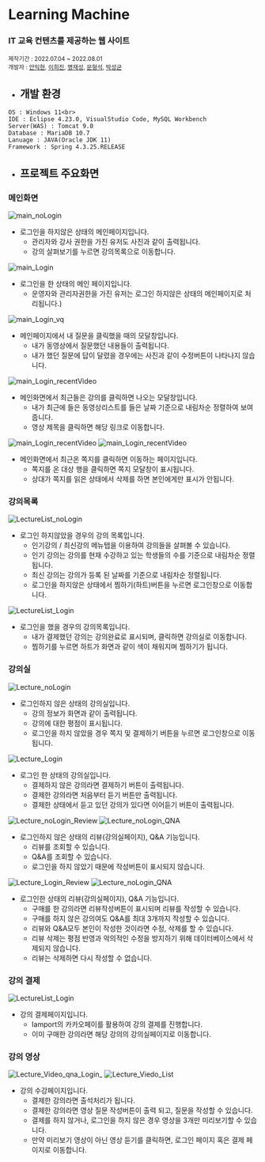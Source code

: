

# Learning Machine

<h3> IT 교육 컨텐츠를 제공하는 웹 사이트</h3>
<small>제작기간 : 2022.07.04 ~ 2022.08.01</small> <br>
<small>개발자 : <a href = "https://github.com/IkhyeonAhn">안익현</a>, <a href="https://github.com/Hijineee">이희진</a>,  <a href = "https://github.com/skek3039">명재성</a>, <a href="https://github.com/Moonmaji">문형석</a>, <a href="https://github.com/ParkGuTy">박성균</a></small>

 - ## **개발 환경**
  ```
  OS : Windows 11<br>
  IDE : Eclipse 4.23.0, VisualStudio Code, MySQL Workbench
  Server(WAS) : Tomcat 9.0
  Database : MariaDB 10.7
  Lanuage : JAVA(Oracle JDK 11)
  Framework : Spring 4.3.25.RELEASE
  ```
 - ## **프로젝트 주요화면**

  ### 메인화면
![main_noLogin](./img/20220817_193616.png)
 + 로그인을 하지않은 상태의 메인페이지입니다.
	- 관리자와 강사 권한을 가진 유저도 사진과 같이 출력됩니다.
	- 강의 살펴보기를 누르면  강의목록으로 이동합니다.

![main_Login](./img/0001.png)
 + 로그인을 한 상태의 메인 페이지입니다.
	- 운영자와 관리자권한을 가진 유저는 로그인 하지않은 상태의 메인페이지로 처리됩니다.)
 
![main_Login_vq](./img/20220818_202729.png)
 + 메인페이지에서 내 질문을 클릭했을 때의 모달창입니다.
	- 내가 동영상에서 질문했던 내용들이 출력됩니다.
	- 내가 했던 질문에 답이 달렸을 경우에는 사진과 같이 수정버튼이 나타나지 않습니다.

![main_Login_recentVideo](./img/20220818_202914.png)
 + 메인화면에서 최근들은 강의를 클릭하면 나오는 모달창입니다.
	 - 내가 최근에 들은 동영상리스트를 들은 날짜 기준으로 내림차순 정렬하여 보여줍니다.
	 - 영상 제목을 클릭하면 해당 링크로 이동합니다.
 
![main_Login_recentVideo](./img/0007.png)
![main_Login_recentVideo](./img/0006.png)
 + 메인화면에서 최근온 쪽지를 클릭하면 이동하는 페이지입니다.
	  - 쪽지를 온 대상 행을 클릭하면 쪽지 모달창이 표시됩니다.
	  - 상대가 쪽지를 읽은 상태에서 삭제를 하면 본인에게만 표시가 안됩니다.

  ### 강의목록
![LectureList_noLogin](./img/20220817_193717.png)
  + 로그인 하지않았을 경우의 강의 목록입니다.
 	 - 인기강의 / 최신강의 메뉴탭을 이용하여 강의들을 살펴볼 수 있습니다.
 	 - 인기 강의는 강의를 현재 수강하고 있는 학생들의 수를 기준으로 내림차순 정렬됩니다.
 	 - 최신 강의는 강의가 등록 된 날짜를 기준으로 내림차순 정렬됩니다.
 	 - 로그인을 하지않은 상태에서 찜하기(하트)버튼을 누르면 로그인창으로 이동합니다.
 
![LectureList_Login](./img/20220818_202835.png)
 + 로그인을 했을 경우의 강의목록입니다.
 	 - 내가 결제했던 강의는 강의완료로 표시되며, 클릭하면 강의실로 이동합니다.
 	 - 찜하기를 누르면 하트가 화면과 같이 색이 채워지며 찜하기가 됩니다.
 
 ###  강의실
![Lecture_noLogin](./img/20220817_193810.png)
 + 로그인하지 않은 상태의 강의실입니다.
	 - 강의 정보가 화면과 같이 출력됩니다.
	 - 강의에 대한 평점이 표시됩니다.
	 - 로그인을 하지 않았을 경우 쪽지 및 결제하기 버튼을 누르면 로그인창으로 이동됩니다.

![Lecture_Login](./img/20220818_202948.png)
 + 로그인 한 상태의 강의실입니다.
	  - 결제하지 않은 강의라면 결제하기 버튼이 출력됩니다.
	  - 결제한 강의라면 처음부터 듣기 버튼만 출력됩니다.
	  - 결제한 상태에서 듣고 있던 강의가 있다면 이어듣기 버튼이 출력됩니다.

![Lecture_noLogin_Review](./img/0002.png)
![Lecture_noLogin_QNA](./img/0004.png)
 + 로그인하지 않은 상태의 리뷰(강의실페이지), Q&A 기능입니다.
	  - 리뷰를 조회할 수 있습니다.
	  - Q&A를 조회할 수 있습니다.
	  - 로그인을 하지 않았기 때문에 작성버튼이 표시되지 않습니다.
	
![Lecture_Login_Review](./img/20220818_203010.png)
![Lecture_noLogin_QNA](./img/0005.png)
  + 로그인한 상태의 리뷰(강의실페이지), Q&A 기능입니다.
	  - 구매를 한 강의라면 리뷰작성버튼이 표시되며 리뷰를 작성할 수 있습니다.
	  - 구매를 하지 않은 강의여도 Q&A를 최대 3개까지 작성할 수 있습니다.
	  - 리뷰와 Q&A모두 본인이 작성한 것이라면 수정, 삭제를 할 수 있습니다.
	  - 리뷰 삭제는 평점 반영과 악의적인 수정을 방지하기 위해 데이터베이스에서 삭제되지 않습니다.
	  - 리뷰는 삭제하면 다시 작성할 수 없습니다.
	
 ###  강의 결제
![LectureList_Login](./img/20220818_203321.png)
 + 강의 결제페이지입니다.
	  - Iamport의 카카오페이를 활용하여 강의 결제를 진행합니다.
	  - 이미 구매한 강의라면 해당 강의의 강의실페이지로 이동합니다.
	 
 ###  강의 영상
![Lecture_Video_qna_Login_](./img/20220818_203100.png)
![Lecture_Viedo_List](./img/0003.png)
  + 강의 수강페이지입니다.
	  - 결제한 강의라면 출석처리가 됩니다.
	  - 결제한 강의라면 영상 질문 작성버튼이 출력 되고, 질문을 작성할 수 있습니다.
	  - 결제를 하지 않거나, 로그인을 하지 않은 경우 영상을 3개만 미리보기할 수 있습니다.
	  - 만약 미리보기 영상이 아닌 영상 듣기를 클릭하면, 로그인 페이지 혹은 결제 페이지로 이동합니다.
